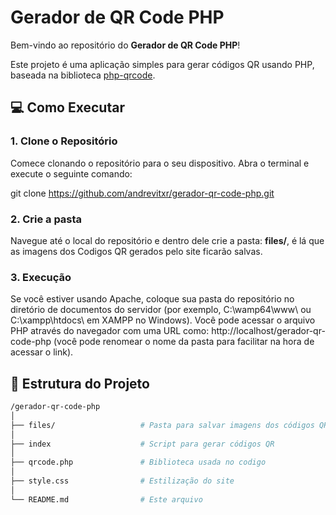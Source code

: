 # Gerador de QR Code PHP

Bem-vindo ao repositório do **Gerador de QR Code PHP**!

Este projeto é uma aplicação simples para gerar códigos QR usando PHP, baseada na biblioteca [php-qrcode](https://github.com/psyon/php-qrcode).

## 💻 Como Executar

### 1. Clone o Repositório

Comece clonando o repositório para o seu dispositivo. Abra o terminal e execute o seguinte comando:

git clone https://github.com/andrevitxr/gerador-qr-code-php.git

### 2. Crie a pasta

Navegue até o local do repositório e dentro dele crie a pasta: **files/**, é lá que as imagens dos Codigos QR gerados pelo site ficarão salvas.

### 3. Execução

Se você estiver usando Apache, coloque sua pasta do repositório no diretório de documentos do servidor (por exemplo, C:\wamp64\www\ ou C:\xampp\htdocs\ em XAMPP no Windows). Você pode acessar o arquivo PHP através do navegador com uma URL como: http://localhost/gerador-qr-code-php (você pode renomear o nome da pasta para facilitar na hora de acessar o link).

## 📁 Estrutura do Projeto

```bash
/gerador-qr-code-php
│
├── files/                   # Pasta para salvar imagens dos códigos QR
│
├── index                    # Script para gerar códigos QR
│ 
├── qrcode.php               # Biblioteca usada no codigo
│
├── style.css                # Estilização do site
│
└── README.md                # Este arquivo
